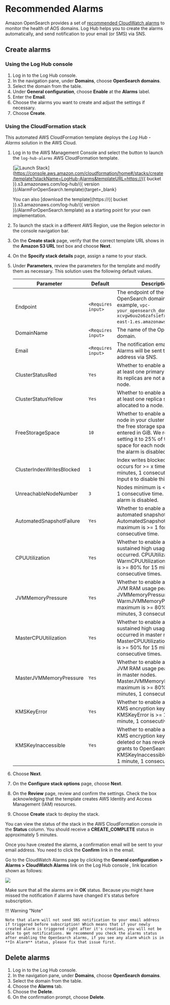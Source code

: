 # Recommended Alarms
Amazon OpenSearch provides a set of [recommended CloudWatch alarms](https://docs.aws.amazon.com/opensearch-service/latest/developerguide/cloudwatch-alarms.html) to monitor the health of AOS domains. Log Hub helps you to create the alarms automatically, and send notification to your email (or SMS) via SNS.

## Create alarms

### Using the Log Hub console
1. Log in to the Log Hub console.
2. In the navigation pane, under **Domains**, choose **OpenSearch domains**.
3. Select the domain from the table.
4. Under **General configuration**, choose **Enable** at the **Alarms** label.
5. Enter the **Email**.
6. Choose the alarms you want to create and adjust the settings if necessary.
7. Choose **Create**.

### Using the CloudFormation stack
This automated AWS CloudFormation template deploys the *Log Hub - Alarms* solution in the AWS Cloud.

1. Log in to the AWS Management Console and select the button to launch the `log-hub-alarms` AWS CloudFormation template.

    [![Launch Stack](../../images/launch-stack.png)](https://console.aws.amazon.com/cloudformation/home#/stacks/create/template?stackName=LogHub-Alarms&templateURL=https://{{ bucket }}.s3.amazonaws.com/log-hub/{{ version }}/AlarmForOpenSearch.template){target=_blank}

    You can also [download the template](https://{{ bucket }}.s3.amazonaws.com/log-hub/{{ version }}/AlarmForOpenSearch.template) as a starting point for your own implementation.

2. To launch the stack in a different AWS Region, use the Region selector in the console navigation bar.

3. On the **Create stack** page, verify that the correct template URL shows in the **Amazon S3 URL** text box and choose **Next**.

4. On the **Specify stack details** page, assign a name to your stack.

5. Under **Parameters**, review the parameters for the template and modify them as necessary. This solution uses the following default values.

    | Parameter  | Default            | Description                                                                                                                                                                                                   |
    |--------------------|---------------------------------------------------------------------------------------------------------------------------------------------------------------------------------------------------------------| ------------------------------------------------------------ |
    | Endpoint | `<Requires input>` | The endpoint of the OpenSearch domain, for example, `vpc-your_opensearch_domain_name-xcvgw6uu2o6zafsiefxubwuohe.us-east-1.es.amazonaws.com`.                                                                  |
    | DomainName | `<Requires input>` | The name of the OpenSearch domain.                                                                                                                                                                            |
    | Email | `<Requires input>` | The notification email address. Alarms will be sent to this email address via SNS.                                                                                                                            |
    | ClusterStatusRed | `Yes`              | Whether to enable alarm when at least one primary shard and its replicas are not allocated to a node.                                                                                                         |
    | ClusterStatusYellow | `Yes`              | Whether to enable alarm when at least one replica shard is not allocated to a node.                                                                                                                           |
    | FreeStorageSpace | `10`               | Whether to enable alarm when a node in your cluster is down to the free storage space you entered in GiB. We recommend setting it to 25% of the storage space for each node. `0` means the alarm is disabled. |
    | ClusterIndexWritesBlocked | `1`                 | Index writes blocked error occurs for >= x times in 5 minutes, 1 consecutive time. Input `0` to disable this alarm.                                                                                           |
    | UnreachableNodeNumber | `3`                | Nodes minimum is < x for 1 day, 1 consecutive time. `0` means the alarm is disabled.                                                                                                                          |
    | AutomatedSnapshotFailure | `Yes`              | Whether to enable alarm when automated snapshot failed. AutomatedSnapshotFailure maximum is >= 1 for 1 minute, 1 consecutive time.                                                                            |
    | CPUUtilization | `Yes`              | Whether to enable alarm when sustained high usage of CPU occurred. CPUUtilization or WarmCPUUtilization maximum is >= 80% for 15 minutes, 3 consecutive times.                                                |
    | JVMMemoryPressure | `Yes`              | Whether to enable alarm when JVM RAM usage peak occurred. JVMMemoryPressure or WarmJVMMemoryPressure maximum is >= 80% for 5 minutes, 3 consecutive times.                                                    |
    | MasterCPUUtilization | `Yes`              | Whether to enable alarm when sustained high usage of CPU occurred in master nodes. MasterCPUUtilization maximum is >= 50% for 15 minutes, 3 consecutive times.                                                |
    | MasterJVMMemoryPressure | `Yes`              | Whether to enable alarm when JVM RAM usage peak occurred in master nodes. MasterJVMMemoryPressure maximum is >= 80% for 15 minutes, 1 consecutive time.                                                       |
    | KMSKeyError | `Yes`              | Whether to enable alarm when KMS encryption key is disabled. KMSKeyError is >= 1 for 1 minute, 1 consecutive time.                                                                                            |
    | KMSKeyInaccessible | `Yes`              | Whether to enable alarm when KMS encryption key has been deleted or has revoked its grants to OpenSearch Service. KMSKeyInaccessible is >= 1 for 1 minute, 1 consecutive time.                                |

7. Choose **Next**.

8. On the **Configure stack options** page, choose **Next**.

9. On the **Review** page, review and confirm the settings. Check the box acknowledging that the template creates AWS Identity and Access Management (IAM) resources.

10. Choose **Create** stack to deploy the stack.

You can view the status of the stack in the AWS CloudFormation console in the **Status** column. You should receive
a **CREATE_COMPLETE** status in approximately 5 minutes.

Once you have created the alarms, a confirmation email will be sent to your email address. You need to click the **Confirm** link in the email.

Go to the CloudWatch Alarms page by clicking the **General configuration > Alarms > CloudWatch Alarms** link on the Log Hub console , link location shown as follows:

![](../../images/domain/cloudwatch-alarm-link-en.png)

Make sure that all the alarms are in **OK** status. Because you might have missed the notification if alarms have changed it's status before subscription. 

!!! Warning "Note"
  
    Note that alarm will not send SNS notification to your email address if triggered before subscription! Which means that if your newly created alarm is triggered right after it's creation, you will not be able to get notifications. We recommend you check the alarms status after enabling the OpenSearch alarms, if you see any alarm which is in **In Alarm** status, please fix that issue first. 


## Delete alarms

1. Log in to the Log Hub console.
2. In the navigation pane, under **Domains**, choose **OpenSearch domains**.
3. Select the domain from the table.
4. Choose the **Alarms** tab.
5. Choose the **Delete**.
6. On the confirmation prompt, choose **Delete**.

